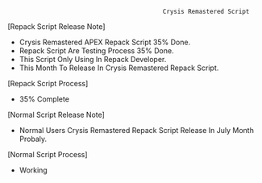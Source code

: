                                                Crysis Remastered Script

[Repack Script Release Note]
- Crysis Remastered APEX Repack Script 35% Done.
- Repack Script Are Testing Process 35% Done.
- This Script Only Using In Repack Developer.
- This Month To Release In Crysis Remastered Repack Script.

 [Repack Script Process]
- 35% Complete

[Normal Script Release Note]
- Normal Users Crysis Remastered Repack Script Release In July Month Probaly.

[Normal Script Process]
- Working
